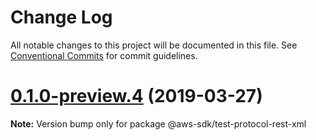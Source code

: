 # Change Log

All notable changes to this project will be documented in this file.
See [Conventional Commits](https://conventionalcommits.org) for commit guidelines.

# [0.1.0-preview.4](https://github.com/aws/aws-sdk-js-v3/compare/@aws-sdk/test-protocol-rest-xml@0.1.0-preview.3...@aws-sdk/test-protocol-rest-xml@0.1.0-preview.4) (2019-03-27)

**Note:** Version bump only for package @aws-sdk/test-protocol-rest-xml

